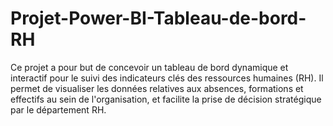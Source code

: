 # Projet-Power-BI-Tableau-de-bord-RH
Ce projet a pour but de concevoir un tableau de bord dynamique et interactif pour le suivi des indicateurs clés des ressources humaines (RH). Il permet de visualiser les données relatives aux absences, formations et effectifs au sein de l'organisation, et facilite la prise de décision stratégique par le département RH.
